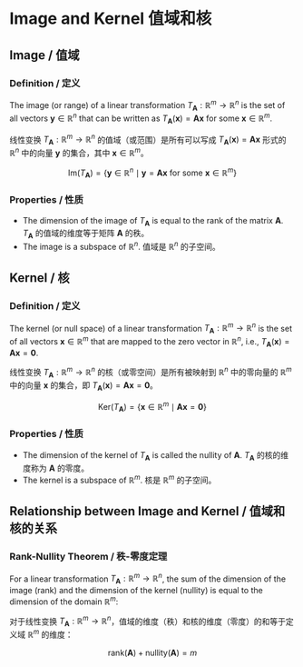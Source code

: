 # Image and Kernel 值域和核

## Image / 值域

### Definition / 定义

The image (or range) of a linear transformation $T_{\mathbf{A}}: \mathbb{R}^m \to \mathbb{R}^n$ is the set of all vectors $\mathbf{y} \in \mathbb{R}^n$ that can be written as $T_{\mathbf{A}}(\mathbf{x}) = \mathbf{A}\mathbf{x}$ for some $\mathbf{x} \in \mathbb{R}^m$.

线性变换 $T_{\mathbf{A}}: \mathbb{R}^m \to \mathbb{R}^n$ 的值域（或范围）是所有可以写成 $T_{\mathbf{A}}(\mathbf{x}) = \mathbf{A}\mathbf{x}$ 形式的 $\mathbb{R}^n$ 中的向量 $\mathbf{y}$ 的集合，其中 $\mathbf{x} \in \mathbb{R}^m$。

$$
\mathrm{Im}(T_{\mathbf{A}}) = \{\mathbf{y} \in \mathbb{R}^n \mid \mathbf{y} = \mathbf{A}\mathbf{x} \text{ for some } \mathbf{x} \in \mathbb{R}^m\}
$$

### Properties / 性质

- The dimension of the image of $T_{\mathbf{A}}$ is equal to the rank of the matrix $\mathbf{A}$.
  $T_{\mathbf{A}}$ 的值域的维度等于矩阵 $\mathbf{A}$ 的秩。
- The image is a subspace of $\mathbb{R}^n$.
  值域是 $\mathbb{R}^n$ 的子空间。

## Kernel / 核

### Definition / 定义

The kernel (or null space) of a linear transformation $T_{\mathbf{A}}: \mathbb{R}^m \to \mathbb{R}^n$ is the set of all vectors $\mathbf{x} \in \mathbb{R}^m$ that are mapped to the zero vector in $\mathbb{R}^n$, i.e., $T_{\mathbf{A}}(\mathbf{x}) = \mathbf{A}\mathbf{x} = \mathbf{0}$.

线性变换 $T_{\mathbf{A}}: \mathbb{R}^m \to \mathbb{R}^n$ 的核（或零空间）是所有被映射到 $\mathbb{R}^n$ 中的零向量的 $\mathbb{R}^m$ 中的向量 $\mathbf{x}$ 的集合，即 $T_{\mathbf{A}}(\mathbf{x}) = \mathbf{A}\mathbf{x} = \mathbf{0}$。

$$
\mathrm{Ker}(T_{\mathbf{A}}) = \{\mathbf{x} \in \mathbb{R}^m \mid \mathbf{A}\mathbf{x} = \mathbf{0}\}
$$

### Properties / 性质

- The dimension of the kernel of $T_{\mathbf{A}}$ is called the nullity of $\mathbf{A}$.
  $T_{\mathbf{A}}$ 的核的维度称为 $\mathbf{A}$ 的零度。
- The kernel is a subspace of $\mathbb{R}^m$.
  核是 $\mathbb{R}^m$ 的子空间。

## Relationship between Image and Kernel / 值域和核的关系

### Rank-Nullity Theorem / 秩-零度定理

For a linear transformation $T_{\mathbf{A}}: \mathbb{R}^m \to \mathbb{R}^n$, the sum of the dimension of the image (rank) and the dimension of the kernel (nullity) is equal to the dimension of the domain $\mathbb{R}^m$:

对于线性变换 $T_{\mathbf{A}}: \mathbb{R}^m \to \mathbb{R}^n$，值域的维度（秩）和核的维度（零度）的和等于定义域 $\mathbb{R}^m$ 的维度：

$$
\mathrm{rank}(\mathbf{A}) + \mathrm{nullity}(\mathbf{A}) = m
$$
